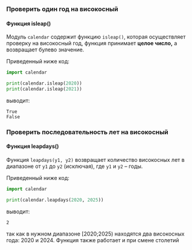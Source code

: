 ### Проверить один год на високосный
#### Функция isleap()
Модуль `calendar` содержит функцию `isleap()`, которая осуществляет проверку на високосный год, функция принимает **целое число,** а возвращает булево значение.

Приведенный ниже код:

```python
import calendar

print(calendar.isleap(2020))
print(calendar.isleap(2021))
```

выводит:

```no-highlight
True
False
```
### Проверить последовательность лет на високосный
#### Функция leapdays()
Функция `leapdays(y1, y2)` возвращает количество високосных лет в диапазоне от `y1` до `y2` (исключая), где `y1` и `y2` – годы.

Приведенный ниже код:

```python
import calendar

print(calendar.leapdays(2020, 2025))
```

выводит:

```no-highlight
2
```

так как в нужном диапазоне \[2020;2025) находятся два високосных года: 2020 и 2024. Функция также работает и при смене столетий

